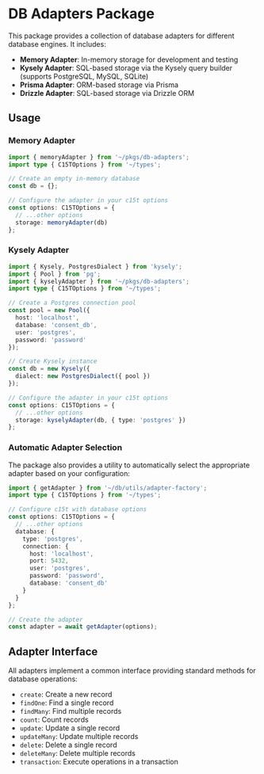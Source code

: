 # DB Adapters Package

This package provides a collection of database adapters for different database engines. It includes:

- **Memory Adapter**: In-memory storage for development and testing
- **Kysely Adapter**: SQL-based storage via the Kysely query builder (supports PostgreSQL, MySQL, SQLite)
- **Prisma Adapter**: ORM-based storage via Prisma
- **Drizzle Adapter**: SQL-based storage via Drizzle ORM

## Usage

### Memory Adapter

```typescript
import { memoryAdapter } from '~/pkgs/db-adapters';
import type { C15TOptions } from '~/types';

// Create an empty in-memory database
const db = {};

// Configure the adapter in your c15t options
const options: C15TOptions = {
  // ...other options
  storage: memoryAdapter(db)
};
```

### Kysely Adapter

```typescript
import { Kysely, PostgresDialect } from 'kysely';
import { Pool } from 'pg';
import { kyselyAdapter } from '~/pkgs/db-adapters';
import type { C15TOptions } from '~/types';

// Create a Postgres connection pool
const pool = new Pool({
  host: 'localhost',
  database: 'consent_db',
  user: 'postgres',
  password: 'password'
});

// Create Kysely instance
const db = new Kysely({
  dialect: new PostgresDialect({ pool })
});

// Configure the adapter in your c15t options
const options: C15TOptions = {
  // ...other options
  storage: kyselyAdapter(db, { type: 'postgres' })
};
```

### Automatic Adapter Selection

The package also provides a utility to automatically select the appropriate adapter based on your configuration:

```typescript
import { getAdapter } from '~/db/utils/adapter-factory';
import type { C15TOptions } from '~/types';

// Configure c15t with database options
const options: C15TOptions = {
  // ...other options
  database: {
    type: 'postgres',
    connection: {
      host: 'localhost',
      port: 5432,
      user: 'postgres',
      password: 'password',
      database: 'consent_db'
    }
  }
};

// Create the adapter
const adapter = await getAdapter(options);
```

## Adapter Interface

All adapters implement a common interface providing standard methods for database operations:

- `create`: Create a new record
- `findOne`: Find a single record
- `findMany`: Find multiple records
- `count`: Count records
- `update`: Update a single record
- `updateMany`: Update multiple records
- `delete`: Delete a single record
- `deleteMany`: Delete multiple records
- `transaction`: Execute operations in a transaction 